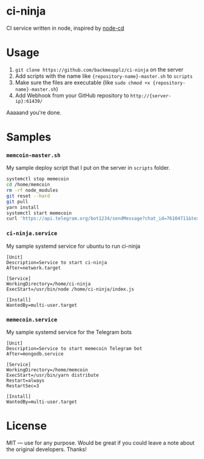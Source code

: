 # ci-ninja
CI service written in node, inspired by [node-cd](https://github.com/A21z/node-cd)

# Usage
1. `git clone https://github.com/backmeupplz/ci-ninja` on the server
2. Add scripts with the name like `{repository-name}-master.sh` to `scripts`
3. Make sure the files are executable (like `sudo chmod +x {repository-name}-master.sh`)
4. Add Webhook from your GitHub repository to `http://{server-ip}:61439/`

Aaaaand you're done.

# Samples
### `memcoin-master.sh`
My sample deploy script that I put on the server in `scripts` folder.
```bash
systemctl stop memecoin
cd /home/memcoin
rm -rf node_modules
git reset --hard
git pull
yarn install
systemctl start memecoin
curl 'https://api.telegram.org/bot1234/sendMessage?chat_id=76104711&text=%E2%9C%85%20memecoin%20has%20been%20successfully%20deployed!'
```
### `ci-ninja.service`
My sample systemd service for ubuntu to run ci-ninja
```
[Unit]
Description=Service to start ci-ninja
After=network.target

[Service]
WorkingDirectory=/home/ci-ninja
ExecStart=/usr/bin/node /home/ci-ninja/index.js

[Install]
WantedBy=multi-user.target
```
### `memecoin.service`
My sample systemd service for the Telegram bots
```
[Unit]
Description=Service to start memecoin Telegram bot
After=mongodb.service

[Service]
WorkingDirectory=/home/memcoin
ExecStart=/usr/bin/yarn distribute
Restart=always
RestartSec=3

[Install]
WantedBy=multi-user.target
```

# License
MIT — use for any purpose. Would be great if you could leave a note about the original developers. Thanks!
